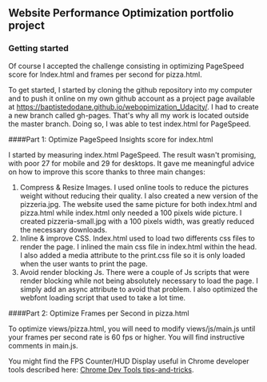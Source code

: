 ## Website Performance Optimization portfolio project

### Getting started

Of course I accepted the challenge consisting in optimizing PageSpeed score for Index.html and frames per second for pizza.html.

To get started, I started by cloning the github repository into my computer and to push it online on my own github account as a project page available at https://baptistedodane.github.io/webopimization_Udacity/. I had to create a new branch called gh-pages. That's why all my work is located outside the master branch. Doing so, I was able to test index.html for PageSpeed.

####Part 1: Optimize PageSpeed Insights score for index.html

I started by measuring index.html PageSpeed. The result wasn't promising, with poor 27 for mobile and 29 for desktops. It gave me meaningful advice on how to improve this score thanks to three main changes:

1. Compress & Resize Images. I used online tools to reduce the pictures weight without reducing their quality. I also created a new version of the pizzeria.jpg. The website used the same picture for both index.html and pizza.html while index.html only needed a 100 pixels wide picture. I created pizzeria-small.jpg with a 100 pixels width, was greatly reduced the necessary downloads.
2. Inline & improve CSS. Index.html used to load two differents css files to render the page. I inlined the main css file in index.html within the head. I also added a media attribute to the print.css file so it is only loaded when the user wants to print the page.
3. Avoid render blocking Js. There were a couple of Js scripts that were render blocking while not being absolutely necessary to load the page. I simply add an async attribute to avoid that problem. I also optimized the webfont loading script that used to take a lot time.

####Part 2: Optimize Frames per Second in pizza.html

To optimize views/pizza.html, you will need to modify views/js/main.js until your frames per second rate is 60 fps or higher. You will find instructive comments in main.js.

You might find the FPS Counter/HUD Display useful in Chrome developer tools described here: [Chrome Dev Tools tips-and-tricks](https://developer.chrome.com/devtools/docs/tips-and-tricks).
